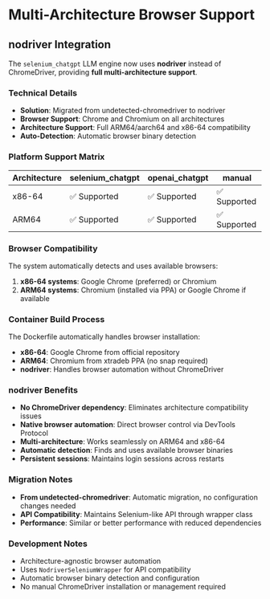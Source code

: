 # Multi-Architecture Browser Support

## nodriver Integration

The `selenium_chatgpt` LLM engine now uses **nodriver** instead of ChromeDriver, providing **full multi-architecture support**.

### Technical Details

- **Solution**: Migrated from undetected-chromedriver to nodriver
- **Browser Support**: Chrome and Chromium on all architectures
- **Architecture Support**: Full ARM64/aarch64 and x86-64 compatibility
- **Auto-Detection**: Automatic browser binary detection

### Platform Support Matrix

| Architecture | selenium_chatgpt | openai_chatgpt | manual |
|--------------|------------------|----------------|--------|
| x86-64       | ✅ Supported     | ✅ Supported   | ✅ Supported |
| ARM64        | ✅ Supported     | ✅ Supported   | ✅ Supported |

### Browser Compatibility

The system automatically detects and uses available browsers:

1. **x86-64 systems**: Google Chrome (preferred) or Chromium
2. **ARM64 systems**: Chromium (installed via PPA) or Google Chrome if available

### Container Build Process

The Dockerfile automatically handles browser installation:

- **x86-64**: Google Chrome from official repository
- **ARM64**: Chromium from xtradeb PPA (no snap required)
- **nodriver**: Handles browser automation without ChromeDriver

### nodriver Benefits

- **No ChromeDriver dependency**: Eliminates architecture compatibility issues
- **Native browser automation**: Direct browser control via DevTools Protocol
- **Multi-architecture**: Works seamlessly on ARM64 and x86-64
- **Automatic detection**: Finds and uses available browser binaries
- **Persistent sessions**: Maintains login sessions across restarts

### Migration Notes

- **From undetected-chromedriver**: Automatic migration, no configuration changes needed
- **API Compatibility**: Maintains Selenium-like API through wrapper class
- **Performance**: Similar or better performance with reduced dependencies

### Development Notes

- Architecture-agnostic browser automation
- Uses `NodriverSeleniumWrapper` for API compatibility
- Automatic browser binary detection and configuration
- No manual ChromeDriver installation or management required
